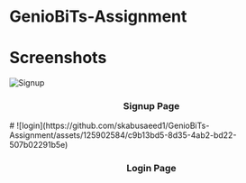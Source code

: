 # GenioBiTs-Assignment
# Screenshots

![Signup](https://github.com/skabusaeed1/GenioBiTs-Assignment/assets/125902584/6a270be6-bc0f-4f8e-86fd-13e12cb25e19)
<h3 align='center'>Signup Page</h3>
#
![login](https://github.com/skabusaeed1/GenioBiTs-Assignment/assets/125902584/c9b13bd5-8d35-4ab2-bd22-507b02291b5e)
<h3 align='center'>Login Page</h3>
